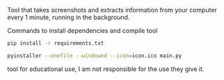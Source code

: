 Tool that takes screenshots and extracts information from your computer every 1 minute, running in the background.



Commands to install dependencies and compile tool

```bash
pip install -r requirements.txt
```

```bash
pyinstaller --onefile --windowed --icon=icon.ico main.py
```


tool for educational use, I am not responsible for the use they give it.

